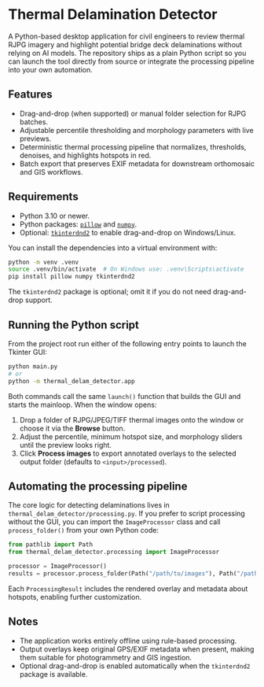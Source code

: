 # Thermal Delamination Detector

A Python-based desktop application for civil engineers to review thermal RJPG imagery and highlight potential bridge deck delaminations without relying on AI models. The repository ships as a plain Python script so you can launch the tool directly from source or integrate the processing pipeline into your own automation.

## Features

- Drag-and-drop (when supported) or manual folder selection for RJPG batches.
- Adjustable percentile thresholding and morphology parameters with live previews.
- Deterministic thermal processing pipeline that normalizes, thresholds, denoises, and highlights hotspots in red.
- Batch export that preserves EXIF metadata for downstream orthomosaic and GIS workflows.

## Requirements

- Python 3.10 or newer.
- Python packages: [`pillow`](https://pypi.org/project/Pillow/) and [`numpy`](https://pypi.org/project/numpy/).
- Optional: [`tkinterdnd2`](https://pypi.org/project/tkinterdnd2/) to enable drag-and-drop on Windows/Linux.

You can install the dependencies into a virtual environment with:

```bash
python -m venv .venv
source .venv/bin/activate  # On Windows use: .venv\Scripts\activate
pip install pillow numpy tkinterdnd2
```

The `tkinterdnd2` package is optional; omit it if you do not need drag-and-drop support.

## Running the Python script

From the project root run either of the following entry points to launch the Tkinter GUI:

```bash
python main.py
# or
python -m thermal_delam_detector.app
```

Both commands call the same `launch()` function that builds the GUI and starts the mainloop. When the window opens:

1. Drop a folder of RJPG/JPEG/TIFF thermal images onto the window or choose it via the **Browse** button.
2. Adjust the percentile, minimum hotspot size, and morphology sliders until the preview looks right.
3. Click **Process images** to export annotated overlays to the selected output folder (defaults to `<input>/processed`).

## Automating the processing pipeline

The core logic for detecting delaminations lives in `thermal_delam_detector/processing.py`. If you prefer to script processing without the GUI, you can import the `ImageProcessor` class and call `process_folder()` from your own Python code:

```python
from pathlib import Path
from thermal_delam_detector.processing import ImageProcessor

processor = ImageProcessor()
results = processor.process_folder(Path("/path/to/images"), Path("/path/to/output"))
```

Each `ProcessingResult` includes the rendered overlay and metadata about hotspots, enabling further customization.

## Notes

- The application works entirely offline using rule-based processing.
- Output overlays keep original GPS/EXIF metadata when present, making them suitable for photogrammetry and GIS ingestion.
- Optional drag-and-drop is enabled automatically when the `tkinterdnd2` package is available.
